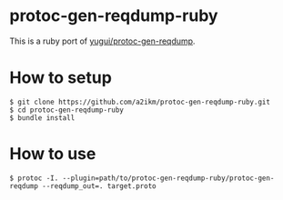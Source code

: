 # protoc-gen-reqdump-ruby

This is a ruby port of [yugui/protoc-gen-reqdump](https://github.com/yugui/protoc-gen-reqdump).

# How to setup

```
$ git clone https://github.com/a2ikm/protoc-gen-reqdump-ruby.git
$ cd protoc-gen-reqdump-ruby
$ bundle install
```

# How to use

```
$ protoc -I. --plugin=path/to/protoc-gen-reqdump-ruby/protoc-gen-reqdump --reqdump_out=. target.proto
```
